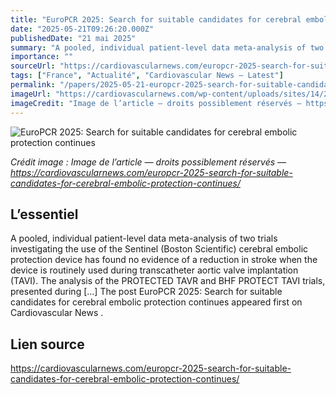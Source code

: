 ```yaml
---
title: "EuroPCR 2025: Search for suitable candidates for cerebral embolic protection continues"
date: "2025-05-21T09:26:20.000Z"
publishedDate: "21 mai 2025"
summary: "A pooled, individual patient-level data meta-analysis of two trials investigating the use of the Sentinel (Boston Scientific) cerebral embolic protection device has found no evidence of a reduction in stroke when the device is routinely used during transcatheter aortic valve implantation (TAVI). The analysis of the PROTECTED TAVR and BHF PROTECT TAVI trials, presented during [&#8230;] The post EuroPCR 2025: Search for suitable candidates for cerebral embolic protection continues appeared first on Cardiovascular News ."
importance: ""
sourceUrl: "https://cardiovascularnews.com/europcr-2025-search-for-suitable-candidates-for-cerebral-embolic-protection-continues/"
tags: ["France", "Actualité", "Cardiovascular News — Latest"]
permalink: "/papers/2025-05-21-europcr-2025-search-for-suitable-candidates-for-cerebral-embolic-protection-continues"
imageUrl: "https://cardiovascularnews.com/wp-content/uploads/sites/14/2025/05/IMG_4268_edited.jpg"
imageCredit: "Image de l’article — droits possiblement réservés — https://cardiovascularnews.com/europcr-2025-search-for-suitable-candidates-for-cerebral-embolic-protection-continues/"
---
```


![EuroPCR 2025: Search for suitable candidates for cerebral embolic protection continues](https://cardiovascularnews.com/wp-content/uploads/sites/14/2025/05/IMG_4268_edited.jpg)

*Crédit image : Image de l’article — droits possiblement réservés — https://cardiovascularnews.com/europcr-2025-search-for-suitable-candidates-for-cerebral-embolic-protection-continues/*

## L’essentiel

A pooled, individual patient-level data meta-analysis of two trials investigating the use of the Sentinel (Boston Scientific) cerebral embolic protection device has found no evidence of a reduction in stroke when the device is routinely used during transcatheter aortic valve implantation (TAVI). The analysis of the PROTECTED TAVR and BHF PROTECT TAVI trials, presented during [&#8230;] The post EuroPCR 2025: Search for suitable candidates for cerebral embolic protection continues appeared first on Cardiovascular News .

## Lien source

https://cardiovascularnews.com/europcr-2025-search-for-suitable-candidates-for-cerebral-embolic-protection-continues/
